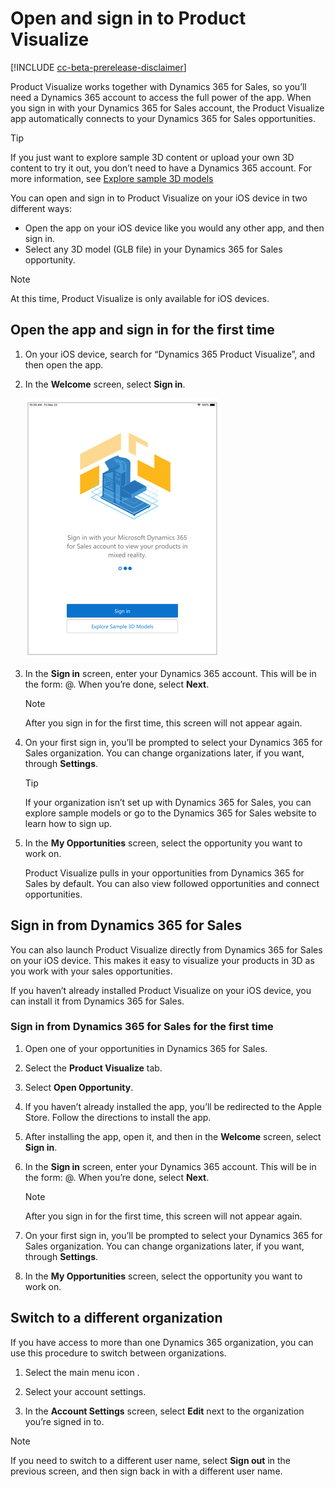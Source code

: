

# Open and sign in to Product Visualize

[!INCLUDE [cc-beta-prerelease-disclaimer](../includes/cc-beta-prerelease-disclaimer.md)]

Product Visualize works together with Dynamics 365 for Sales, so you’ll need a Dynamics 365 account to access the full power of the app. When you sign in with your Dynamics 365  for Sales account, the Product Visualize app automatically connects to your Dynamics 365 for Sales opportunities.

> [!TIP]
> If you just want to explore sample 3D content or upload your own 3D content to try it out, you don’t need to have a Dynamics 365 account. For more information, see [Explore sample 3D models](explore-samples.md)
 
You can open and sign in to Product Visualize on your iOS device in two different ways:

- Open the app on your iOS device like you would any other app, and then sign in.
- Select any 3D model (GLB file) in your Dynamics 365 for Sales opportunity.

> [!NOTE]
> At this time, Product Visualize is only available for iOS devices.

## Open the app and sign in for the first time

1.	On your iOS device, search for “Dynamics 365 Product Visualize”, and then open the app.

2.	In the **Welcome** screen, select **Sign in**. 

    ![Welcome screen)](media/welcome.PNG "Welcome screen") 
 
3.	In the **Sign in** screen, enter your Dynamics 365 account. This will be in the form: <username>@<domainname>. When you’re done, select **Next**.  
 
    > [!NOTE]
    > After you sign in for the first time, this screen will not appear again.

4.	On your first sign in, you’ll be prompted to select your Dynamics 365 for Sales organization. You can change organizations later, if you want, through **Settings**.  
 
    > [!TIP]
    > If your organization isn’t set up with Dynamics 365 for Sales, you can explore sample models or go to the Dynamics 365 for Sales website to learn how to sign up.  

5.	In the **My Opportunities** screen, select the opportunity you want to work on.  
 
    Product Visualize pulls in your opportunities from Dynamics 365 for Sales by default. You can also view followed opportunities and connect opportunities.
    
## Sign in from Dynamics 365 for Sales

You can also launch Product Visualize directly from Dynamics 365 for Sales on your iOS device. This makes it easy to visualize your products in 3D as you work with your sales opportunities. 

If you haven’t already installed Product Visualize on your iOS device, you can install it from Dynamics 365 for Sales.

### Sign in from Dynamics 365 for Sales for the first time

1.	Open one of your opportunities in Dynamics 365 for Sales.

2.	Select the **Product Visualize** tab. 

3.	Select **Open Opportunity**.
 
4.	If you haven’t already installed the app, you’ll be redirected to the Apple Store. Follow the directions to install the app.

5.	After installing the app, open it, and then in the **Welcome** screen, select **Sign in**. 
 
6.	In the **Sign in** screen, enter your Dynamics 365 account. This will be in the form: <username>@<domainname>. When you’re done, select **Next**.
 
    > [!NOTE]
    > After you sign in for the first time, this screen will not appear again.
    
7.	On your first sign in, you’ll be prompted to select your Dynamics 365 for Sales organization. You can change organizations later, if you want, through **Settings**.
 
8.	In the **My Opportunities** screen, select the opportunity you want to work on.
 
## Switch to a different organization

If you have access to more than one Dynamics 365 organization,  you can use this procedure to switch between organizations.

1.	Select the main menu icon  .

2.	Select your account settings.  
  
3.	In the **Account Settings** screen, select **Edit** next to the organization you’re signed in to.
 
> [!NOTE]
> If you need to switch to a different user name, select **Sign out** in the previous screen, and then sign back in with a different user name.
